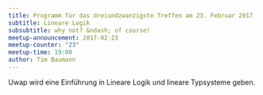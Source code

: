 ```yaml
---
title: Programm für das dreiundzwanzigste Treffen am 23. Februar 2017
subtitle: Lineare Logik
subsubtitle: why not? &ndash; of course!
meetup-announcement: 2017-02-23
meetup-counter: "23"
meetup-time: 19:00
author: Tim Baumann
---
```


Uwap wird eine Einführung in Lineare Logik und lineare Typsysteme geben.
